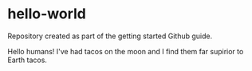 # hello-world
Repository created as part of the getting started Github guide.

Hello humans!
I've had tacos on the moon and I find them far supirior to Earth tacos.

